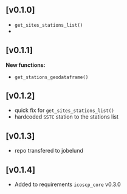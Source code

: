 ## [v0.1.0]
- `get_sites_stations_list()`
- 
## [v0.1.1]
**New functions:**
- `get_stations_geodataframe()`
  
## [v0.1.2]
- quick fix for `get_sites_stations_list()`
- hardcoded `SSTC` station to the stations list
  
## [v0.1.3]
- repo transfered to jobelund

## [v0.1.4]
- Added to requirements `icoscp_core` v0.3.0